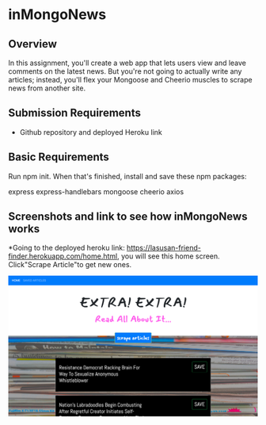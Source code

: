 # inMongoNews

## Overview
In this assignment, you'll create a web app that lets users view and leave comments on the latest news. But you're not going to actually write any articles; instead, you'll flex your Mongoose and Cheerio muscles to scrape news from another site.

## Submission Requirements
* Github repository and deployed Heroku link 

## Basic Requirements 
Run npm init. When that's finished, install and save these npm packages:

express
express-handlebars
mongoose
cheerio
axios

## Screenshots and link to see how inMongoNews works 
*Going to the deployed heroku link: https://lasusan-friend-finder.herokuapp.com/home.html, you will see this home screen. Click"Scrape Article"to get new ones. 

![screenshot1](screenshot1.png)


